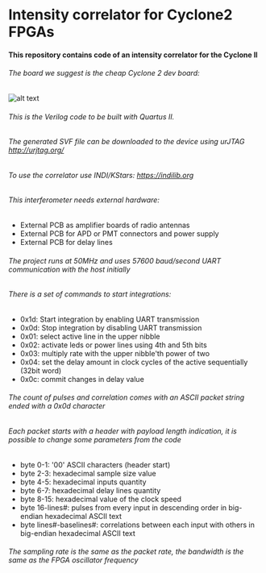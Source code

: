 # Intensity correlator for Cyclone2 FPGAs

#### This repository contains code of an intensity correlator for the Cyclone II
###### The board we suggest is the cheap Cyclone 2 dev board:

![alt text](https://github.com/iliaplatone/correlator/raw/master/pictures/devboard.jpg "Devboard")

###### This is the Verilog code to be built with Quartus II.
###### The generated SVF file can be downloaded to the device using urJTAG http://urjtag.org/
###### To use the correlator use INDI/KStars: https://indilib.org

###### This interferometer needs external hardware:
+ External PCB as amplifier boards of radio antennas
+ External PCB for APD or PMT connectors and power supply
+ External PCB for delay lines

###### The project runs at 50MHz and uses 57600 baud/second UART communication with the host initially
###### There is a set of commands to start integrations:
+ 0x1d: Start integration by enabling UART transmission
+ 0x0d: Stop integration by disabling UART transmission
+ 0x01: select active line in the upper nibble
+ 0x02: activate leds or power lines using 4th and 5th bits
+ 0x03: multiply rate with the upper nibble'th power of two
+ 0x04: set the delay amount in clock cycles of the active sequentially (32bit word)
+ 0x0c: commit changes in delay value

###### The count of pulses and correlation comes with an ASCII packet string ended with a 0x0d character
###### Each packet starts with a header with payload length indication, it is possible to change some parameters from the code
+ byte 0-1: '00' ASCII characters (header start)
+ byte 2-3: hexadecimal sample size value
+ byte 4-5: hexadecimal inputs quantity
+ byte 6-7: hexadecimal delay lines quantity
+ byte 8-15: hexadecimal value of the clock speed
+ byte 16-lines#: pulses from every input in descending order in big-endian hexadecimal ASCII text
+ byte lines#-baselines#: correlations between each input with others in big-endian hexadecimal ASCII text

###### The sampling rate is the same as the packet rate, the bandwidth is the same as the FPGA oscillator frequency
